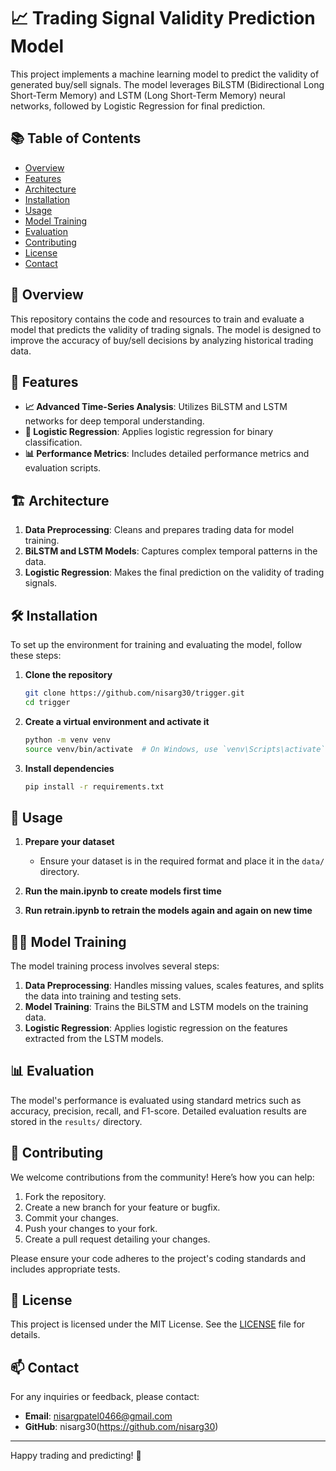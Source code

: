 # 📈 Trading Signal Validity Prediction Model

This project implements a machine learning model to predict the validity of generated buy/sell signals. The model leverages BiLSTM (Bidirectional Long Short-Term Memory) and LSTM (Long Short-Term Memory) neural networks, followed by Logistic Regression for final prediction.

## 📚 Table of Contents

- [Overview](#overview)
- [Features](#features)
- [Architecture](#architecture)
- [Installation](#installation)
- [Usage](#usage)
- [Model Training](#model-training)
- [Evaluation](#evaluation)
- [Contributing](#contributing)
- [License](#license)
- [Contact](#contact)

## 📝 Overview

This repository contains the code and resources to train and evaluate a model that predicts the validity of trading signals. The model is designed to improve the accuracy of buy/sell decisions by analyzing historical trading data.

## 🌟 Features

- **📈 Advanced Time-Series Analysis**: Utilizes BiLSTM and LSTM networks for deep temporal understanding.
- **🧠 Logistic Regression**: Applies logistic regression for binary classification.
- **📊 Performance Metrics**: Includes detailed performance metrics and evaluation scripts.

## 🏗️ Architecture

1. **Data Preprocessing**: Cleans and prepares trading data for model training.
2. **BiLSTM and LSTM Models**: Captures complex temporal patterns in the data.
3. **Logistic Regression**: Makes the final prediction on the validity of trading signals.

## 🛠️ Installation

To set up the environment for training and evaluating the model, follow these steps:

1. **Clone the repository**
    ```bash
    git clone https://github.com/nisarg30/trigger.git
    cd trigger
    ```

2. **Create a virtual environment and activate it**
    ```bash
    python -m venv venv
    source venv/bin/activate  # On Windows, use `venv\Scripts\activate`
    ```

3. **Install dependencies**
    ```bash
    pip install -r requirements.txt
    ```

## 🚀 Usage

1. **Prepare your dataset**
   - Ensure your dataset is in the required format and place it in the `data/` directory.

2. **Run the main.ipynb to create models first time**
3. **Run retrain.ipynb to retrain the models again and again on new time**

## 🏋️‍♂️ Model Training

The model training process involves several steps:

1. **Data Preprocessing**: Handles missing values, scales features, and splits the data into training and testing sets.
2. **Model Training**: Trains the BiLSTM and LSTM models on the training data.
3. **Logistic Regression**: Applies logistic regression on the features extracted from the LSTM models.

## 📊 Evaluation

The model's performance is evaluated using standard metrics such as accuracy, precision, recall, and F1-score. Detailed evaluation results are stored in the `results/` directory.

## 🤝 Contributing

We welcome contributions from the community! Here’s how you can help:

1. Fork the repository.
2. Create a new branch for your feature or bugfix.
3. Commit your changes.
4. Push your changes to your fork.
5. Create a pull request detailing your changes.

Please ensure your code adheres to the project's coding standards and includes appropriate tests.

## 📜 License

This project is licensed under the MIT License. See the [LICENSE](LICENSE) file for details.

## 📫 Contact

For any inquiries or feedback, please contact:
- **Email**: nisargpatel0466@gmail.com 
- **GitHub**: nisarg30(https://github.com/nisarg30)

---

Happy trading and predicting! 🚀
